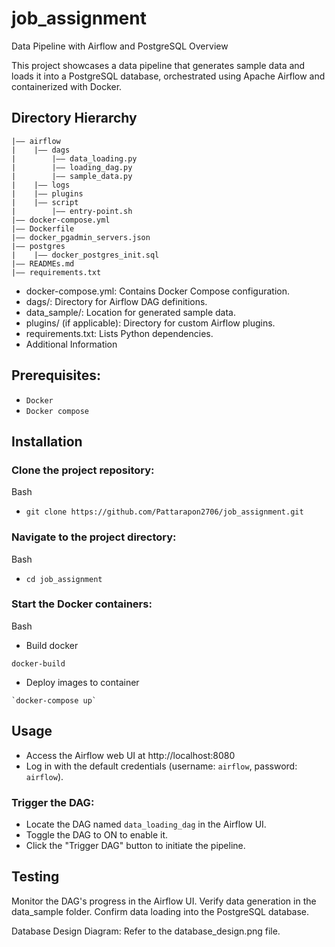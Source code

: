 # job_assignment
Data Pipeline with Airflow and PostgreSQL
Overview

This project showcases a data pipeline that generates sample data and loads it into a PostgreSQL database, orchestrated using Apache Airflow and containerized with Docker.

## Directory Hierarchy
```
|—— airflow
|    |—— dags
|        |—— data_loading.py
|        |—— loading_dag.py
|        |—— sample_data.py
|    |—— logs
|    |—— plugins
|    |—— script
|        |—— entry-point.sh
|—— docker-compose.yml
|—— Dockerfile
|—— docker_pgadmin_servers.json
|—— postgres
|    |—— docker_postgres_init.sql
|—— READMEs.md
|—— requirements.txt
```
- docker-compose.yml: Contains Docker Compose configuration.
- dags/: Directory for Airflow DAG definitions.
- data_sample/: Location for generated sample data.
- plugins/ (if applicable): Directory for custom Airflow plugins.
- requirements.txt: Lists Python dependencies.
- Additional Information

## Prerequisites:
- `Docker`
- `Docker compose`

## Installation

### Clone the project repository:

Bash
- `git clone https://github.com/Pattarapon2706/job_assignment.git`

### Navigate to the project directory:

Bash
- `cd job_assignment`

### Start the Docker containers:

Bash
- Build docker
```
docker-build
```
- Deploy images to container
```
`docker-compose up`
```

## Usage

- Access the Airflow web UI at http://localhost:8080
- Log in with the default credentials (username: `airflow`, password: `airflow`).
### Trigger the DAG:
- Locate the DAG named `data_loading_dag` in the Airflow UI.
- Toggle the DAG to ON to enable it.
- Click the "Trigger DAG" button to initiate the pipeline.

## Testing

Monitor the DAG's progress in the Airflow UI.
Verify data generation in the data_sample folder.
Confirm data loading into the PostgreSQL database.




Database Design Diagram: Refer to the database_design.png file.
